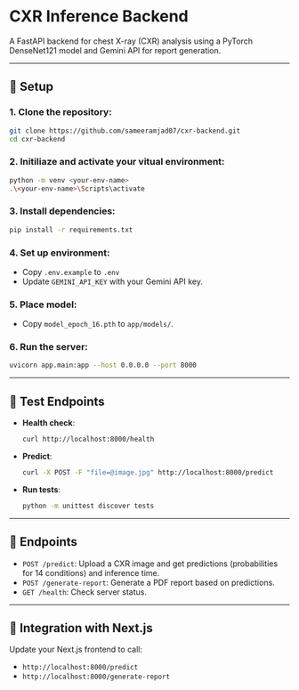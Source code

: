 # CXR Inference Backend

A FastAPI backend for chest X-ray (CXR) analysis using a PyTorch DenseNet121 model and Gemini API for report generation.

---

## 🚀 Setup

### 1. Clone the repository:

```bash
git clone https://github.com/sameeramjad07/cxr-backend.git
cd cxr-backend
```

### 2. Initiliaze and activate your vitual environment:

```bash
python -m venv <your-env-name>
.\<your-env-name>\Scripts\activate
```



### 3. Install dependencies:

```bash
pip install -r requirements.txt
```

### 4. Set up environment:

- Copy `.env.example` to `.env`
- Update `GEMINI_API_KEY` with your Gemini API key.

### 5. Place model:

- Copy `model_epoch_16.pth` to `app/models/`.

### 6. Run the server:

```bash
uvicorn app.main:app --host 0.0.0.0 --port 8000
```

---

## 🧪 Test Endpoints

- **Health check**:

  ```bash
  curl http://localhost:8000/health
  ```

- **Predict**:

  ```bash
  curl -X POST -F "file=@image.jpg" http://localhost:8000/predict
  ```

- **Run tests**:

  ```bash
  python -m unittest discover tests
  ```

---

## 🔌 Endpoints

- `POST /predict`: Upload a CXR image and get predictions (probabilities for 14 conditions) and inference time.
- `POST /generate-report`: Generate a PDF report based on predictions.
- `GET /health`: Check server status.

---

## 🔗 Integration with Next.js

Update your Next.js frontend to call:

- `http://localhost:8000/predict`
- `http://localhost:8000/generate-report`

